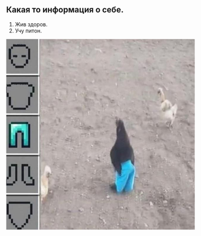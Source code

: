 ## Какая то информация о себе.
1. Жив здоров.
2. Учу питон.

![image](photo_2023-10-14_16-01-49.jpg)